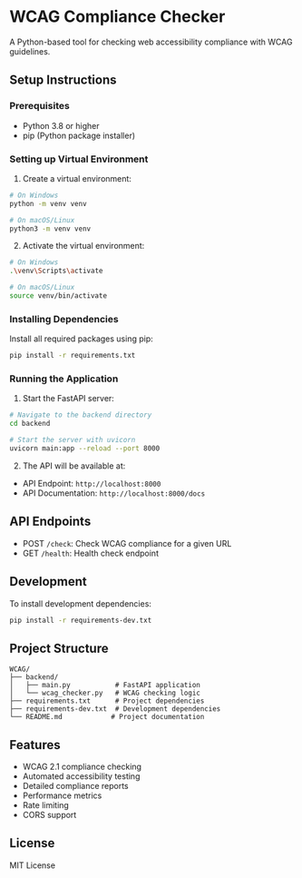 # WCAG Compliance Checker

A Python-based tool for checking web accessibility compliance with WCAG guidelines.

## Setup Instructions

### Prerequisites
- Python 3.8 or higher
- pip (Python package installer)

### Setting up Virtual Environment

1. Create a virtual environment:
```bash
# On Windows
python -m venv venv

# On macOS/Linux
python3 -m venv venv
```

2. Activate the virtual environment:
```bash
# On Windows
.\venv\Scripts\activate

# On macOS/Linux
source venv/bin/activate
```

### Installing Dependencies

Install all required packages using pip:
```bash
pip install -r requirements.txt
```

### Running the Application

1. Start the FastAPI server:
```bash
# Navigate to the backend directory
cd backend

# Start the server with uvicorn
uvicorn main:app --reload --port 8000
```

2. The API will be available at:
- API Endpoint: `http://localhost:8000`
- API Documentation: `http://localhost:8000/docs`

## API Endpoints

- POST `/check`: Check WCAG compliance for a given URL
- GET `/health`: Health check endpoint

## Development

To install development dependencies:
```bash
pip install -r requirements-dev.txt
```

## Project Structure

```
WCAG/
├── backend/
│   ├── main.py           # FastAPI application
│   └── wcag_checker.py   # WCAG checking logic
├── requirements.txt      # Project dependencies
├── requirements-dev.txt  # Development dependencies
└── README.md            # Project documentation
```

## Features

- WCAG 2.1 compliance checking
- Automated accessibility testing
- Detailed compliance reports
- Performance metrics
- Rate limiting
- CORS support

## License

MIT License
